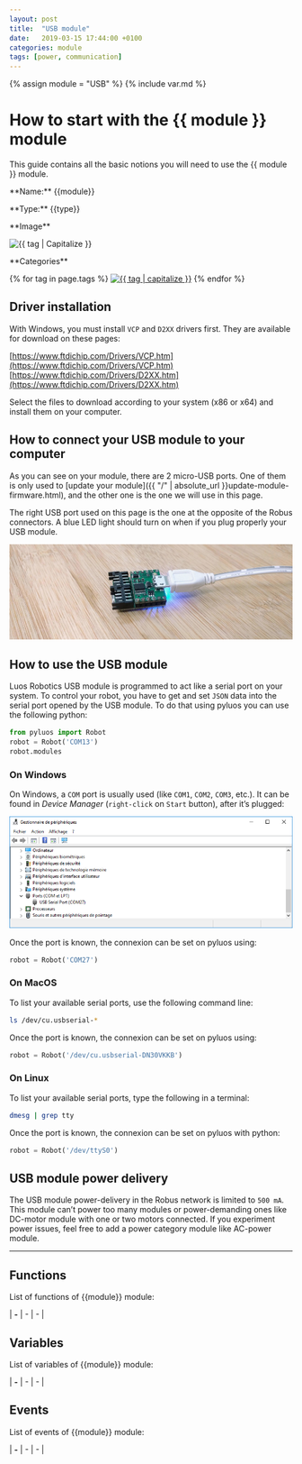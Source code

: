 ```yaml
---
layout: post
title:  "USB module"
date:   2019-03-15 17:44:00 +0100
categories: module
tags: [power, communication]
---
```

{% assign module = "USB" %}
{% include var.md %}

# How to start with the {{ module }} module

This guide contains all the basic notions you will need to use the {{ module }} module.

<div class="sheet" markdown="1">
<p class="sheet-title" markdown="1">**Name:** {{module}}</p>
<p class="sheet-title" markdown="1">**Type:** {{type}}</p>
<p class="sheet-title" markdown="1">**Image**</p>
<p class="indent" markdown="1"><img height="150" src="/assets/img/{{ module | downcase }}-module.png" alt="{{ tag | Capitalize }}"></p>
<p class="sheet-title" markdown="1">**Categories**</p>
<p class="indent" markdown="1">
{% for tag in page.tags %}
  <a href="{{ "/" | absolute_url }}tags.html"><img height="50" src="/assets/img/sticker-{{ tag }}.png" alt="{{ tag | capitalize }}"></a>
{% endfor %}
</p>
</div>


## Driver installation
With Windows, you must install `VCP` and `D2XX` drivers first. They are available for download on these pages:

[https://www.ftdichip.com/Drivers/VCP.htm](https://www.ftdichip.com/Drivers/VCP.htm)<br />
[https://www.ftdichip.com/Drivers/D2XX.htm](https://www.ftdichip.com/Drivers/D2XX.htm)

Select the files to download according to your system (x86 or x64) and install them on your computer.


## How to connect your USB module to your computer

As you can see on your module, there are 2 micro-USB ports. One of them is only used to [update your module]({{ "/" | absolute_url }}update-module-firmware.html), and the other one is the one we will use in this page.

The right USB port used on this page is the one at the opposite of the Robus connectors. A blue LED light should turn on when if you plug properly your USB module.

![{{ module }} module](/assets/img/usb-1.jpg)

## How to use the USB module
Luos Robotics USB module is programmed to act like a serial port on your system.
To control your robot, you have to get and set `JSON` data into the serial port opened by the USB module. To do that using pyluos you can use the following python:

```python
from pyluos import Robot
robot = Robot('COM13')
robot.modules
```
 
### On Windows
On Windows, a `COM` port is usually used (like `COM1`, `COM2`, `COM3`, etc.). It can be found in *Device Manager* (`right-click` on `Start` button), after it’s plugged:

![Port COM](/assets/img/usb-2.png)

Once the port is known, the connexion can be set on pyluos using:

```python
robot = Robot('COM27')
```
 
### On MacOS

To list your available serial ports, use the following command line:

```bash
ls /dev/cu.usbserial-*
```
 
Once the port is known, the connexion can be set on pyluos using:

```python
robot = Robot('/dev/cu.usbserial-DN30VKKB')
```
 
### On Linux
To list your available serial ports, type the following in a terminal:

```bash
dmesg | grep tty
```
 
Once the port is known, the connexion can be set on pyluos with python:

```python
robot = Robot('/dev/ttyS0')
```
 
## USB module power delivery

The USB module power-delivery in the Robus network is limited to `500 mA`. This module can’t power too many modules or power-demanding ones like DC-motor module with one or two motors connected. If you experiment power issues, feel free to add a power category module like AC-power module.

----

## Functions
List of functions of {{module}} module:

| **-** | - | - | 

## Variables
List of variables of {{module}} module:

| **-** | - | - | 

## Events
List of events of {{module}} module:

| **-** | - | - | 


